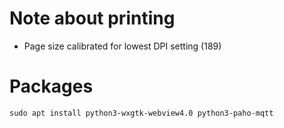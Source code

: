 Note about printing
===================
* Page size calibrated for lowest DPI setting (189)

Packages
========

    sudo apt install python3-wxgtk-webview4.0 python3-paho-mqtt

